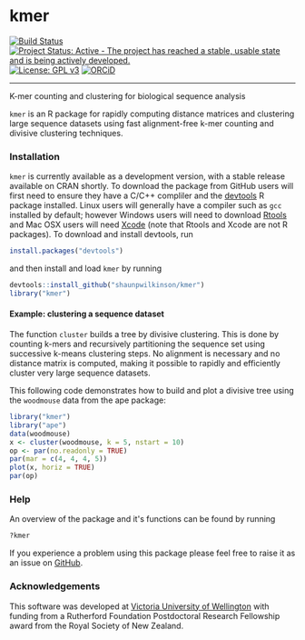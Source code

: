 # kmer

[![Build Status](https://travis-ci.org/shaunpwilkinson/kmer.svg?branch=master)](https://travis-ci.org/shaunpwilkinson/kmer)
[![Project Status: Active - The project has reached a stable, usable state and is being actively developed.](http://www.repostatus.org/badges/latest/active.svg)](http://www.repostatus.org/#active)
[![License: GPL v3](https://img.shields.io/badge/License-GPL%20v3-blue.svg)](http://www.gnu.org/licenses/gpl-3.0)
[![ORCiD](https://img.shields.io/badge/ORCiD-0000--0002--7332--7931-brightgreen.svg)](http://orcid.org/0000-0002-7332-7931)

--------------------------------------------------------------------------------
K-mer counting and clustering for biological sequence analysis  

`kmer` is an R package for rapidly computing distance matrices and 
clustering large sequence datasets using fast alignment-free k-mer counting and 
divisive clustering techniques. 


### Installation
`kmer` is currently available as a development version, with a stable
release available on CRAN shortly. To download the package from 
GitHub users will first need to ensure they have a C/C++ compliler and the 
[devtools](https://github.com/hadley/devtools) R package installed. 
Linux users will generally have a compiler such as `gcc` installed by default; 
however Windows users will need to download 
[Rtools](https://cran.r-project.org/bin/windows/Rtools/) and Mac 
OSX users will need [Xcode](https://developer.apple.com/xcode) 
(note that Rtools and Xcode are not R packages). To download and install 
devtools, run 
```R
install.packages("devtools")
``` 
and then install and load `kmer` by running 
```R
devtools::install_github("shaunpwilkinson/kmer") 
library("kmer")
```

#### Example: clustering a sequence dataset
The function `cluster` builds a tree by divisive clustering.
This is done by counting k-mers and recursively partitioning 
the sequence set using successive k-means clustering steps. 
No alignment is necessary and no distance matrix is computed,
making it possible to rapidly and efficiently cluster 
very large sequence datasets.

This following code demonstrates how to build and plot a divisive 
tree using the `woodmouse` data from the ape package:

```R
library("kmer")
library("ape")
data(woodmouse)
x <- cluster(woodmouse, k = 5, nstart = 10)
op <- par(no.readonly = TRUE)
par(mar = c(4, 4, 4, 5))
plot(x, horiz = TRUE)
par(op)
```

### Help
An overview of the package and it's functions can be found by running
```R
?kmer
```
If you experience a problem using this package please feel free to
raise it as an issue on [GitHub](http://github.com/shaunpwilkinson/kmer/issues).

### Acknowledgements
This software was developed at 
[Victoria University of Wellington](http://www.victoria.ac.nz/) 
with funding from a Rutherford Foundation Postdoctoral Research Fellowship 
award from the Royal Society of New Zealand.
